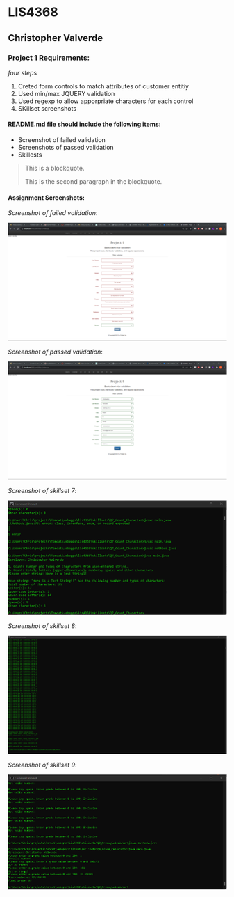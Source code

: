 # LIS4368

## Christopher Valverde

### Project 1 Requirements:

*four steps*

1. Creted form controls to match attributes of customer entitiy
2. Used min/max JQUERY validation
3. Used regexp to allow apporpriate characters for each control
4. SKillset screenshots


#### README.md file should include the following items:

* Screenshot of failed validation
* Screenshots of passed validation
* Skillests

> This is a blockquote.
> 
> This is the second paragraph in the blockquote.
>

#### Assignment Screenshots:

*Screenshot of failed validation*:

![screenshot of failed validation](img/failed.png)

*Screenshot of passed validation*:

![Screenshot of passed validation](img/passed.png)

*Screenshot of skillset 7*:

![Screenshot of skillset 7](img/q7.png)

*Screenshot of skillset 8*:

![Screenshot of skillset 8](img/q8.png)

*Screenshot of skillset 9*:

![Screenshot of skillset 9](img/q9.png)
